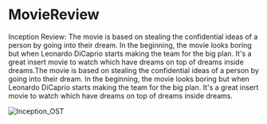 # MovieReview
Inception
Review: The movie is based on stealing the confidential ideas of a person by going into their dream. In the beginning, the movie looks boring but when Leonardo DiCaprio starts making the team for the big plan. It's a great insert movie to watch which have dreams on top of dreams inside dreams.The movie is based on stealing the confidential ideas of a person by going into their dream. In the beginning, the movie looks boring but when Leonardo DiCaprio starts making the team for the big plan. It's a great insert movie to watch which have dreams on top of dreams inside dreams.

![Inception_OST](https://user-images.githubusercontent.com/92231224/136674537-91ff9fd5-5807-429a-a3ba-29292c0e1ee5.jpg)
